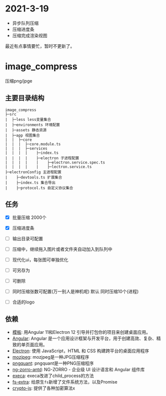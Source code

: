 # 2021-3-19
 * 异步队列压缩
 * 压缩进度条
 * 压缩完成渲染视图

最近有点事情要忙，暂时不更新了。

# image_compress

压缩png/jpge


## 主要目录结构

```
image_compress
├─src
|  ├─less less变量集合
|  ├─environments 环境配置
|  ├─assets 静态资源
|  ├─app 视图集合
|  |  ├─core 
|  |  |  ├─core.module.ts
|  |  |  ├─services
|  |  |  |    ├─index.ts
|  |  |  |    ├─electron 子进程配置
|  |  |  |    |    ├─electron.service.spec.ts
|  |  |  |    |    ├─lectron.service.ts
├─electronConfig 主进程配置
|    ├─devtools.ts 扩展集合
|    ├─index.ts 集合导出
|    ├─protocol.ts 自定义协议集合

```


## 任务
- [x] 批量压缩 2000个
- [x] 压缩进度条
- [ ] 输出目录可配置
- [ ] 压缩中，继续拖入图片或者文件夹自动加入到队列中
- [ ] 现代化ui，每张图可单独优化
- [ ] 可另存为
- [ ] 可删除
- [ ] 同时压缩张数可配置(万一别人是神机呢)  默认 同时压缩10个(进程)
- [ ] 合适的logo


## 依赖

- [模板](https://github.com/maximegris/angular-electron): 用Angular 11和Electron 12 引导并打包你的项目来创建桌面应用。
- [Angular](https://angular.cn/): Angular 是一个应用设计框架与开发平台，用于创建高效、复杂、精致的单页面应用。
- [Electron](https://www.electronjs.org/): 使用 JavaScript，HTML 和 CSS 构建跨平台的桌面应用程序
- [mozjpeg](https://github.com/mozilla/mozjpeg): mozjpeg是一种JPG压缩程序
- [pngquant](https://github.com/kornelski/pngquant): pngquant是一种PNG压缩程序
- [ng-zorro-antd](https://ng.ant.design/docs/introduce/zh): NG-ZORRO - 企业级 UI 设计语言和 Angular 组件库
- [execa](https://github.com/sindresorhus/execa): execa改进了child_process的方法
- [fs-extra](https://github.com/jprichardson/node-fs-extra): 给原生`fs`新增了文件系统方法，以及Promise
- [crypto-js](https://github.com/brix/crypto-js): 提供了各种加密算法x
